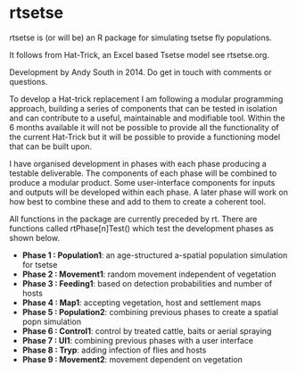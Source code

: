 rtsetse
========================================================

rtsetse is (or will be) an R package for simulating tsetse fly populations.

It follows from Hat-Trick, an Excel based Tsetse model see rtsetse.org.

Development by Andy South in 2014. Do get in touch with comments or questions.

To develop a Hat-trick replacement I am following a modular programming approach, building a series of components that can be tested in isolation and can contribute to a useful, maintainable and modifiable tool. Within the 6 months available it will not be possible to provide all the functionality of the current Hat-Trick but it will be possible to provide a functioning model that can be built upon.

I have organised development in phases with each phase producing a testable deliverable. The components of each phase will be combined to produce a modular product. Some user-interface components for inputs and outputs will be developed within each phase. A later phase will work on how best to combine these and add to them to create a coherent tool.

All functions in the package are currently preceded by rt. There are functions called rtPhase[n]Test() which test the development phases as shown below.

* **Phase 1 : Population1**:  an age-structured a-spatial population simulation for tsetse
* **Phase 2 : Movement1**:  random movement independent of vegetation
* **Phase 3 : Feeding1**:  based on detection probabilities and number of hosts
* **Phase 4 : Map1**:  accepting vegetation, host and settlement maps
* **Phase 5 : Population2**:  combining previous phases to create a spatial popn simulation
* **Phase 6 : Control1**:  control by treated cattle, baits or aerial spraying
* **Phase 7 : UI1**:  combining previous phases with a user interface
* **Phase 8 : Tryp**:  adding infection of flies and hosts
* **Phase 9 : Movement2**:  movement dependent on vegetation
